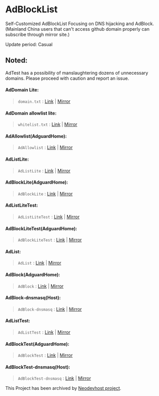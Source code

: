 # AdBlockList

Self-Customized AdBlockList Focusing on DNS hijacking and AdBlock.(Mainland China users that can't access github domain properly can subscribe through mirror site.)

Update period: Casual

## Noted:
AdTest has a possibility of manslaughtering dozens of unnecessary domains. Please proceed with caution and report an issue.
 
#### AdDomain Lite: 
> `domain.txt` : [Link](https://raw.githubusercontent.com/Licolnlee/AdBlockList/master/domain.txt) | [Mirror](https://licolnlee.icu/AdBlockList/domain.txt)

#### AdDomain allowlist lite:
> `whitelist.txt` : [Link](https://raw.githubusercontent.com/Licolnlee/AdBlockList/master/whitelist.txt) | [Mirror](https://licolnlee.icu/AdBlockList/whitelist.txt)

#### AdAllowlist(AdguardHome):
> `AdAllowlist`   : [Link](https://raw.githubusercontent.com/Licolnlee/AdBlockList/master/AdAllowlist) | [Mirror](https://licolnlee.icu/AdBlockList/AdAllowlist)

#### AdListLite: 
> `AdListLite` : [Link](https://raw.githubusercontent.com/Licolnlee/AdBlockList/master/AdListLite) | [Mirror](https://licolnlee.icu/AdBlockList/AdListLite)

#### AdBlockLite(AdguardHome): 
> `AdBlockLite` : [Link](https://raw.githubusercontent.com/Licolnlee/AdBlockList/master/AdBlockLite) | [Mirror](https://licolnlee.icu/AdBlockList/AdBlockLite)

#### AdListLiteTest: 
> `AdListLiteTest` : [Link](https://raw.githubusercontent.com/Licolnlee/AdBlockList/master/AdListLiteTest) | [Mirror](https://licolnlee.icu/AdBlockList/AdListLiteTest)

#### AdBlockLiteTest(AdguardHome): 
> `AdBlockLiteTest` : [Link](https://raw.githubusercontent.com/Licolnlee/AdBlockList/master/AdBlockLiteTest) | [Mirror](https://licolnlee.icu/AdBlockList/AdBlockLiteTest)

#### AdList:
> `AdList` : [Link](https://raw.githubusercontent.com/Licolnlee/AdBlockList/master/AdList) | [Mirror](https://licolnlee.icu/AdBlockList/AdList)

#### AdBlock(AdguardHome):
> `AdBlock` : [Link](https://raw.githubusercontent.com/Licolnlee/AdBlockList/master/AdBlock) | [Mirror](https://licolnlee.icu/AdBlockList/AdBlock)

#### AdBlock-dnsmasq(Host):
> `AdBlock-dnsmasq` : [Link](https://raw.githubusercontent.com/Licolnlee/AdBlockList/master/AdBlock-dnsmasq) | [Mirror](https://licolnlee.icu/AdBlockList/AdBlock-dnsmasq)

#### AdListTest:
> `AdListTest` : [Link](https://raw.githubusercontent.com/Licolnlee/AdBlockList/master/AdTest) | [Mirror](https://licolnlee.icu/AdBlockList/AdListTest)

#### AdBlockTest(AdguardHome):
> `AdBlockTest` : [Link](https://raw.githubusercontent.com/Licolnlee/AdBlockList/master/AdBlockTest) | [Mirror](https://licolnlee.icu/AdBlockList/AdBlockTest)

#### AdBlockTest-dnsmasq(Host):
> `AdBlockTest-dnsmasq` : [Link](https://raw.githubusercontent.com/Licolnlee/AdBlockList/master/AdBlockTest-dnsmasq) | [Mirror](https://licolnlee.icu/AdBlockList/AdBlockTest-dnsmasq)

 This Project has been archived by [Neodevhost project](https://github.com/neodevpro/neodevhost).


